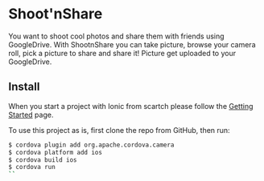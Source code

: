 Shoot'nShare
==============
You want to shoot cool photos and share them with friends using GoogleDrive.
With ShootnShare you can take picture, browse your camera roll, pick a picture to share and share it!
Picture get uploaded to your GoogleDrive.

## Install

When you start a project with Ionic from scartch please follow the [Getting Started](http://ionicframework.com/getting-started) page.

To use this project as is, first clone the repo from GitHub, then run:

```bash
$ cordova plugin add org.apache.cordova.camera
$ cordova platform add ios
$ cordova build ios
$ cordova run
``